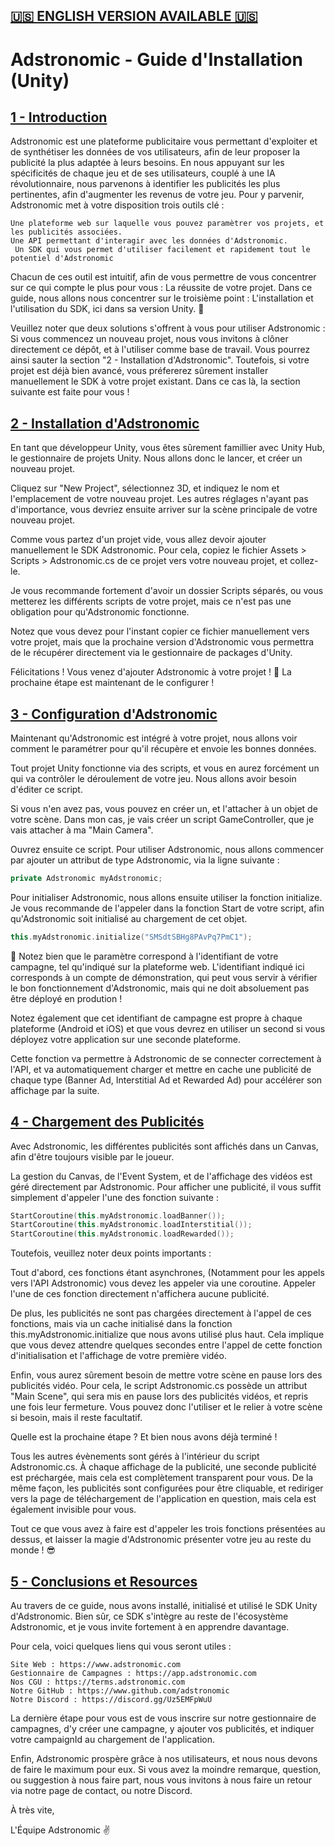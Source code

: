 ## [**🇺🇸 ENGLISH VERSION AVAILABLE 🇺🇸**](https://github.com/Adstronomic/AdstronomicUnity/blob/master/Read%20Me/English.md)



# **Adstronomic - Guide d'Installation (Unity)**



## <u>1 - Introduction</u>



Adstronomic est une plateforme publicitaire vous permettant d'exploiter et de synthétiser les données de vos utilisateurs, afin de leur proposer la publicité la plus adaptée à leurs besoins. En nous appuyant sur les spécificités de chaque jeu et de ses utilisateurs, couplé à une IA révolutionnaire, nous parvenons à identifier les publicités les plus pertinentes, afin d'augmenter les revenus de votre jeu. Pour y parvenir, Adstronomic met à votre disposition trois outils clé :

	Une plateforme web sur laquelle vous pouvez paramètrer vos projets, et les publicités associées.
	Une API permettant d'interagir avec les données d'Adstronomic.
	 Un SDK qui vous permet d'utiliser facilement et rapidement tout le potentiel d'Adstronomic

Chacun de ces outil est intuitif, afin de vous permettre de vous concentrer sur ce qui compte le plus pour vous : La réussite de votre projet. Dans ce guide, nous allons nous concentrer sur le troisième point : L'installation et l'utilisation du SDK, ici dans sa version Unity. 📱

Veuillez noter que deux solutions s'offrent à vous pour utiliser Adstronomic : Si vous commencez un nouveau projet, nous vous invitons à clôner directement ce dépôt, et à l'utiliser comme base de travail. Vous pourrez ainsi sauter la section "2 - Installation d'Adstronomic". Toutefois, si votre projet est déjà bien avancé, vous préfererez sûrement installer manuellement le SDK à votre projet existant. Dans ce cas là, la section suivante est faite pour vous !



## <u>2 - Installation d'Adstronomic</u>



En tant que développeur Unity, vous êtes sûrement famillier avec Unity Hub, le gestionnaire de projets Unity. Nous allons donc le lancer, et créer un nouveau projet.

Cliquez sur "New Project", sélectionnez 3D, et indiquez le nom et l'emplacement de votre nouveau projet. Les autres réglages n'ayant pas d'importance, vous devriez ensuite arriver sur la scène principale de votre nouveau projet.

Comme vous partez d'un projet vide, vous allez devoir ajouter manuellement le SDK Adstronomic. Pour cela, copiez le fichier Assets > Scripts > Adstronomic.cs de ce projet vers votre nouveau projet, et collez-le.

Je vous recommande fortement d'avoir un dossier Scripts séparés, ou vous metterez les différents scripts de votre projet, mais ce n'est pas une obligation pour qu'Adstronomic fonctionne.



Notez que vous devez pour l'instant copier ce fichier manuellement vers votre projet, mais que la prochaine version d'Adstronomic vous permettra de le récupérer directement via le gestionnaire de packages d'Unity.

Félicitations ! Vous venez d'ajouter Adstronomic à votre projet ! 🥳 La prochaine étape est maintenant de le configurer !



## <u>3 - Configuration d'Adstronomic</u>



Maintenant qu'Adstronomic est intégré à votre projet, nous allons voir comment le paramétrer pour qu'il récupère et envoie les bonnes données.

Tout projet Unity fonctionne via des scripts, et vous en aurez forcément un qui va contrôler le déroulement de votre jeu. Nous allons avoir besoin d'éditer ce script.

Si vous n'en avez pas, vous pouvez en créer un, et l'attacher à un objet de votre scène. Dans mon cas, je vais créer un script GameController, que je vais attacher à ma "Main Camera".



Ouvrez ensuite ce script.
Pour utiliser Adstronomic, nous allons commencer par ajouter un attribut de type Adstronomic, via la ligne suivante :

```cpp
private Adstronomic myAdstronomic;
```

Pour initialiser Adstronomic, nous allons ensuite utiliser la fonction initialize. Je vous recommande de l'appeler dans la fonction Start de votre script, afin qu'Adstronomic soit initialisé au chargement de cet objet.

```cpp
this.myAdstronomic.initialize("SMSdtSBHg8PAvPq7PmC1");
```

🚨 Notez bien que le paramètre correspond à l'identifiant de votre campagne, tel qu'indiqué sur la plateforme web. L'identifiant indiqué ici corresponds à un compte de démonstration, qui peut vous servir à vérifier le bon fonctionnement d'Adstronomic, mais qui ne doit absoluement pas être déployé en prodution !

Notez également que cet identifiant de campagne est propre à chaque plateforme (Android et iOS) et que vous devrez en utiliser un second si vous déployez votre application sur une seconde plateforme.

Cette fonction va permettre à Adstronomic de se connecter correctement à l'API, et va automatiquement charger et mettre en cache une publicité de chaque type (Banner Ad, Interstitial Ad et Rewarded Ad) pour accélérer son affichage par la suite.



## <u>4 - Chargement des Publicités</u>



Avec Adstronomic, les différentes publicités sont affichés dans un Canvas, afin d'être toujours visible par le joueur.

La gestion du Canvas, de l'Event System, et de l'affichage des vidéos est géré directement par Adstronomic. Pour afficher une publicité, il vous suffit simplement d'appeler l'une des fonction suivante :

```cpp
StartCoroutine(this.myAdstronomic.loadBanner());
StartCoroutine(this.myAdstronomic.loadInterstitial());
StartCoroutine(this.myAdstronomic.loadRewarded());
```

Toutefois, veuillez noter deux points importants :

Tout d'abord, ces fonctions étant asynchrones, (Notamment pour les appels vers l'API Adstronomic) vous devez les appeler via une coroutine. Appeler l'une de ces fonction directement n'affichera aucune publicité.

De plus, les publicités ne sont pas chargées directement à l'appel de ces fonctions, mais via un cache initialisé dans la fonction this.myAdstronomic.initialize que nous avons utilisé plus haut. Cela implique que vous devez attendre quelques secondes entre l'appel de cette fonction d'initialisation et l'affichage de votre première vidéo.

Enfin, vous aurez sûrement besoin de mettre votre scène en pause lors des publicités vidéo. Pour cela, le script Adstronomic.cs possède un attribut "Main Scene", qui sera mis en pause lors des publicités vidéos, et repris une fois leur fermeture. Vous pouvez donc l'utiliser et le relier à votre scène si besoin, mais il reste facultatif.



Quelle est la prochaine étape ? Et bien nous avons déjà terminé !

Tous les autres évènements sont gérés à l'intérieur du script Adstronomic.cs. À chaque affichage de la publicité, une seconde publicité est préchargée, mais cela est complètement transparent pour vous. De la même façon, les publicités sont configurées pour être cliquable, et rediriger vers la page de téléchargement de l'application en question, mais cela est également invisible pour vous.

Tout ce que vous avez à faire est d'appeler les trois fonctions présentées au dessus, et laisser la magie d'Adstronomic présenter votre jeu au reste du monde ! 😎



## <u>5 - Conclusions et Resources</u>



Au travers de ce guide, nous avons installé, initialisé et utilisé le SDK Unity d'Adstronomic. Bien sûr, ce SDK s'intègre au reste de l'écosystème Adstronomic, et je vous invite fortement à en apprendre davantage.

Pour cela, voici quelques liens qui vous seront utiles :

	Site Web : https://www.adstronomic.com
	Gestionnaire de Campagnes : https://app.adstronomic.com
	Nos CGU : https://terms.adstronomic.com
	Notre GitHub : https://www.github.com/adstronomic
	Notre Discord : https://discord.gg/Uz5EMFpWuU

La dernière étape pour vous est de vous inscrire sur notre gestionnaire de campagnes, d'y créer une campagne, y ajouter vos publicités, et indiquer votre campaignId au chargement de l'application.

Enfin, Adstronomic prospère grâce à nos utilisateurs, et nous nous devons de faire le maximum pour eux. Si vous avez la moindre remarque, question, ou suggestion à nous faire part, nous vous invitons à nous faire un retour via notre page de contact, ou notre Discord.

À très vite,

L'Équipe Adstronomic ✌️